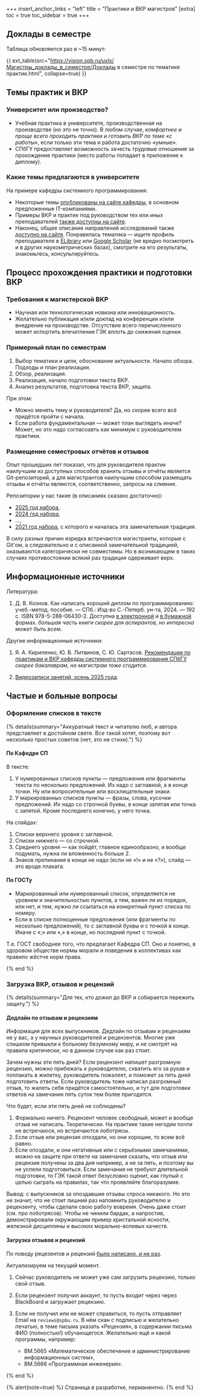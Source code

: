 +++
insert_anchor_links = "left"
title = "Практики и ВКР магистров"
[extra]
toc = true
toc_sidebar = true
+++

## Доклады в семестре

Таблица обновляется раз в ~15 минут:

{{ ext_table(src="https://vision.spb.ru/uxls/Магистры_доклады_в_семестре/Доклады в семестре по тематике практик.html", collapse=true) }}

## Темы практик и ВКР

### Университет или производство?

- Учебная практика в университете, производственная на производстве (но это не точно). В любом случае, *комфортнее и проще всего
  проходить практики и готовить ВКР по теме «с работы»*, если только эти тема и работа достаточно «умные».
- СПбГУ предоставляет возможность зачесть трудовые отношения за прохождение практики (место работы попадает в приложение к диплому).

### Какие темы предлагаются в университете

На примере кафедры системного программирования:

- Некоторые темы [опубликованы на сайте кафедры](https://se.math.spbu.ru/diplomas/), в основном предложенные IT-компаниями.
- Примеры ВКР и практик под руководством тех или иных преподавателей [также доступны на сайте](https://se.math.spbu.ru/department/staff.html).
- Наконец, общее описание направлений исследований также [доступно на сайте](https://se.math.spbu.ru/research-directions).
  Понравилась тематика — ищите профиль преподавателя в [ELibrary](https://elibrary.ru/) или [Google Scholar](https://scholar.google.com/)
  (не вредно посмотреть и в других наукометрических базах), смотрите на его результаты, знакомьтесь, консультируйтесь.

## Процесс прохождения практики и подготовки ВКР

### Требования к магистерской ВКР

- Научная или технологическая новизна или инновационность.
- Желательно публикация и/или доклад на конференции и/или внедрение на производстве.
  Отсутствие всего перечисленного может испортить впечатление ГЭК вплоть до снижения оценки.

### Примерный план по семестрам

1. Выбор тематики и цели, обоснование актуальности. Начало обзора. Подходы и план реализации.
2. Обзор, реализация.
3. Реализация, начало подготовки текста ВКР.
4. Анализ результатов, подготовка текста ВКР, защита.

При этом:

- Можно менять тему и руководителя? Да, но скорее всего всё придётся пройти с начала.
- Если работа фундаментальная — может план выглядеть иначе? Может, но это надо согласоавть
  как минимум с руководителем практики.


### Размещение семестровых отчётов и отзывов

Опыт прошедших лет показал, что для руководителя практик наилучшим из доступных способов хранить отзывы и отчёты
является Git-репозиторий, а для магистрантов наилучшим способом размещать отзывы и отчёты являются, соответственно, запросы на слияние.

Репозитории у нас такие (в описаниях сказано достаточно):

- [2025 год набора](https://github.com/spbu-se/mag_practices_2025-2027),
- [2024 год набора](https://github.com/spbu-se/mag_practices_2024-2026),
- ...,
- [2021 год набора](https://github.com/spbu-se/mag_practices_2021-2023), с которого и началась эта замечательная традиция.

В силу разных причин изредка встречаются магистранты, которые с Git'ом, а следовательно и с описанной замечательной традицией,
оказываются категорически не совместимы. Но в возникающем в таких случаях противостоянии всякий раз традиция одерживает верх.

## Информационные источники

Литература:

1. Д. В. Кознов. Как написать хороший диплом по программированию: учеб.-метод. пособие. — СПб.: Изд-во С.-Петерб. ун-та,
   2024. — 192 с. ISBN 978-5-288-06430-2.
   Доступна [в электронной](https://www.litres.ru/book/d-v-koznov/kak-napisat-horoshiy-diplom-po-programmirovaniu-71081692/)
   и [в бумажной](https://www.ozon.ru/product/kak-napisat-horoshiy-diplom-po-programmirovaniyu-koznov-dmitriy-vladimirovich-1682790037/) формах.
   *большая часть книги скорее для аспирантов, но интересна может быть всем*.

Другие информационные источники:

1. Я. А. Кириленко, Ю. В. Литвинов, C. Ю. Сартасов. [Рекомендации по практикам и ВКР кафедры системного программирования
   СПбГУ](/docs/guides/2023-08-09_Practices_Guide.pdf) *скорее бакалаврам, но магистрам тоже сгодится*.


2. [Видеозаписи занятий, осень 2025 года](https://plvideo.ru/playlist?list=WotVxfqVKHuM).

<!-- 2. Ю. В. Литвинов. Методическое пособие по выпускным квалификационным работам кафедры системного программирования. -->

## Частые и больные вопросы

### Оформление списков в тексте

{% details(summary="Аккуратный текст и читателю люб, и автора представляет в достойном свете.
Все такой хотят, поэтому вот несколько простых советов (нет, это не стихи).") %}

####  По Кафедре СП

В тексте:

1.  У нумерованных списков пункты — предложения или фрагменты
    текста по несколько предложений. Их надо с заглавной, а в конце
    точки. Ну или вопросительные или восклицательные знаки.
2.  У маркированных списков пункты — фразы, слова, кусочки
    предложений. Их надо со строчной буквы, в конце запятая или
    точка с запятой. Кроме последнего конечно, у него точка.

На слайдах:

1.  Списки верхнего уровня с заглавной.
2.  Списки нижнего — со строчной.
3.  Среднего уровня — как пойдёт, главное единообразно, и вообще
    подумать, нужна ли вложенность больше 2.
4.  Знаков препинания в конце не надо (если не «!» и не «?»), слайд —
    это вроде плаката.

#### По ГОСТу

- Маркированный или нумерованный список, определяется не уровнем и
  значительностью пунктов, а тем, важен ли их порядок, или нет, и
  тем, нужно ли ссылаться на конкретный пункт списка по номеру.
- Если в списке полноценные предложения (или фрагменты по несколько
  предложений), то с заглавной буквы и с точкой в конце.
  Иначе с «;» или «,» в конце, но последний пункт с точкой.

Т.е. ГОСТ свободнее того, что предлагает Кафедра СП. Оно и
понятно, в здоровом обществе нормы морали и поведения в коллективах
как правило жёстче норм права.

{% end %}

### Загрузка ВКР, отзывов и рецензий

{% details(summary="Для тех, кто дожил до ВКР и собирается пережить защиту.") %}

#### Дедлайн по отзывам и рецензиям

Информация для всех выпускников. Дедлайн по отзывам и рецензиям не у
вас, а у научных руководителей и рецензентов. Многие уже слишком привыкли к
больному безумному миру, и не смотрят на правила критически, но в
данном случае как раз стоит.

Зачем нужны эти пять дней? Если рецензент напишет разгромную
рецензию, можно прибежать к руководителю, схватить его за рукав и поплакать в жилетку,
руководитель пожалеет, и поможет за пять дней подготовить ответы. Если руководитель
тоже написал разгромный отзыв, то жалеть себя придётся самостоятельно, и тут
для подготовки ответов на замечания пять суток тем более пригодятся.

Что будет, если эти пять дней не соблюдены?

1.  Формально ничего. Рецензент человек свободный, может и вообще
    отзыв не написать. Теоретически. На практике такие негодяи почти не
    встречаюся, но встречаются лоботрясы.
2.  Если отзыв или рецензия опоздали, но они хорошие, то всем
    всё равно.
3.  Если опоздали, и они негативные или с серьёзными замечаниями,
    можно на защите при ответе на замечания сказать, что отзыв или
    рецензия получены за два дня например, а не за пять, и поэтому
    вы не успели подготовиться. Если замечания не требуют длительной
    подготовки, то ГЭК такой ответ безусловно оценит, как глупый с
    целью сыграть на правилах, так что проявляйте благоразумие.

Вывод: с выпускников за опоздавшие отзывы спроса никакого. Но это не
значит, что не стоит лишний раз напомнить руководителю и рецензенту,
чтобы сделали свою работу вовремя. Очень даже стоит (см. про
лоботрясов). Чтобы не чинили бардак, а напростив, демонстрировали
окружающим пример кристальной ясности, железной дисциплины и высоких
морально-волевых качеств.

#### Загрузка отзывов и рецензий

По поводу рецезентов и рецензий [было написано, и не раз](https://guestbook.spbu.ru/prorektory-spbgu/lavrikova-marina-yurevna/10348-croki-sdachi-otzyvov-na-vkr.html).

Актуализируем на текущий момент.

1.  Сейчас руководитель не может уже сам загрузить рецензию,
    только свой отзыв.
2.  Если рецензент получил аккаунт, то пусть входит через через
    BlackBoard и загружает рецензию.
3.  Если не получил или не может справиться, то пусть отправляет Email
    на `reviews@spbu.ru`. В нём скан с подписью и желательно печатью,
    в теме письма указать «Рецензия», в содержании письма ФИО (полностью!)
    обучающегося. Желательно ещё и какой программы, например:

    - ВМ.5665 «Математическое обеспечение и администрирование информационных систем»,
    - ВМ.5666 «Программная инженерия».

{% end %}

{% alert(note=true) %}
Страница в разработке, перманентно.
{% end %}
